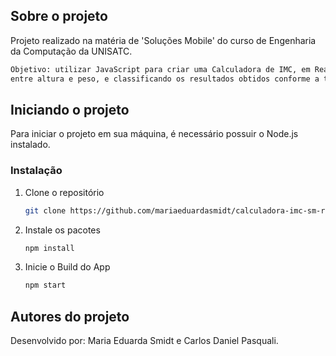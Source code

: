<!-- SOBRE O PROJETO -->
## Sobre o projeto

Projeto realizado na matéria de 'Soluções Mobile' do curso de Engenharia da Computação da UNISATC.

```bash
Objetivo: utilizar JavaScript para criar uma Calculadora de IMC, em React Native, realizando os cálculos
entre altura e peso, e classificando os resultados obtidos conforme a tabela de IMC.
```

<!-- INICIANDO -->
## Iniciando o projeto

Para iniciar o projeto em sua máquina, é necessário possuir o Node.js instalado.

### Instalação

1. Clone o repositório
   ```sh
   git clone https://github.com/mariaeduardasmidt/calculadora-imc-sm-react-native.git
   ```
3. Instale os pacotes
   ```sh
   npm install
   ```
4. Inicie o Build do App
   ```js
   npm start
   ```

<!-- AUTORES -->
## Autores do projeto

Desenvolvido por: Maria Eduarda Smidt e Carlos Daniel Pasquali.
